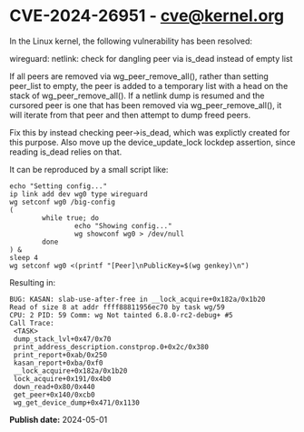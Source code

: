 # CVE-2024-26951 - cve@kernel.org

In the Linux kernel, the following vulnerability has been resolved:

wireguard: netlink: check for dangling peer via is_dead instead of empty list

If all peers are removed via wg_peer_remove_all(), rather than setting
peer_list to empty, the peer is added to a temporary list with a head on
the stack of wg_peer_remove_all(). If a netlink dump is resumed and the
cursored peer is one that has been removed via wg_peer_remove_all(), it
will iterate from that peer and then attempt to dump freed peers.

Fix this by instead checking peer->is_dead, which was explictly created
for this purpose. Also move up the device_update_lock lockdep assertion,
since reading is_dead relies on that.

It can be reproduced by a small script like:

    echo "Setting config..."
    ip link add dev wg0 type wireguard
    wg setconf wg0 /big-config
    (
            while true; do
                    echo "Showing config..."
                    wg showconf wg0 > /dev/null
            done
    ) &
    sleep 4
    wg setconf wg0 <(printf "[Peer]\nPublicKey=$(wg genkey)\n")

Resulting in:

    BUG: KASAN: slab-use-after-free in __lock_acquire+0x182a/0x1b20
    Read of size 8 at addr ffff88811956ec70 by task wg/59
    CPU: 2 PID: 59 Comm: wg Not tainted 6.8.0-rc2-debug+ #5
    Call Trace:
     <TASK>
     dump_stack_lvl+0x47/0x70
     print_address_description.constprop.0+0x2c/0x380
     print_report+0xab/0x250
     kasan_report+0xba/0xf0
     __lock_acquire+0x182a/0x1b20
     lock_acquire+0x191/0x4b0
     down_read+0x80/0x440
     get_peer+0x140/0xcb0
     wg_get_device_dump+0x471/0x1130

**Publish date:** 2024-05-01
